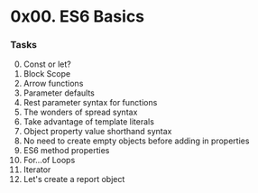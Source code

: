 # 0x00. ES6 Basics


### Tasks 
0. Const or let? 
1. Block Scope 
2. Arrow functions 
3. Parameter defaults 
4. Rest parameter syntax for functions 
5. The wonders of spread syntax 
6. Take advantage of template literals 
7. Object property value shorthand syntax 
8. No need to create empty objects before adding in properties 
9. ES6 method properties 
10. For...of Loops 
11. Iterator 
12. Let's create a report object 

